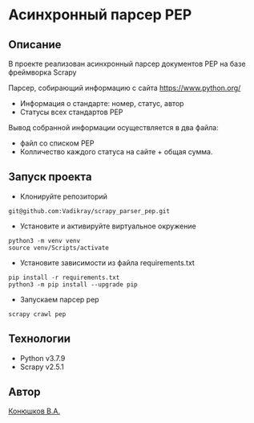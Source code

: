 # Асинхронный парсер PEP

## Описание
В проекте реализован асинхронный парсер документов PEP на базе фреймворка Scrapy

Парсер, собирающий информацию с сайта https://www.python.org/
- Информация о стандарте: номер, статус, автор
- Cтатусы всех стандартов PEP

Вывод собранной информации осуществляется в два файла:
- файл со списком PEP
- Колличество каждого статуса на сайте + общая сумма.


## Запуск проекта
- Клонируйте репозиторий
```
git@github.com:Vadikray/scrapy_parser_pep.git
```
- Установите и активируйте виртуальное окружение
```
python3 -m venv venv
source venv/Scripts/activate
```
- Установите зависимости из файла requirements.txt
```
pip install -r requirements.txt
python3 -m pip install --upgrade pip
```
- Запускаем парсер pep
```
scrapy crawl pep
```

## Технологии
- Python v3.7.9
- Scrapy v2.5.1

## Автор
[Конюшков В.А.](https://t.me/Vadikray)
